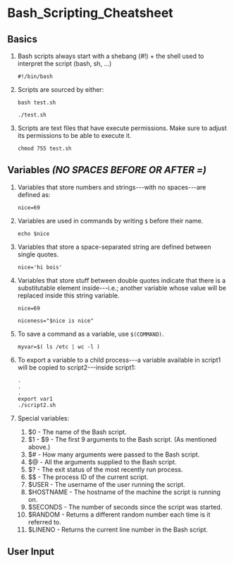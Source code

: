 # Bash_Scripting_Cheatsheet


## Basics

1. Bash scripts always start with a shebang (#!) + the shell used to interpret the script (bash, sh, ...)
   ```
   #!/bin/bash
   ```

2. Scripts are sourced by either:
   ```
   bash test.sh
   ```
   ```
   ./test.sh
   ```

3. Scripts are text files that have execute permissions. Make sure to adjust its permissions to be able to execute it.
   ```
   chmod 755 test.sh
   ```


## Variables _(NO SPACES BEFORE OR AFTER =)_

1. Variables that store numbers and strings---with no spaces---are defined as:
   ```
   nice=69
   ```

1. Variables are used in commands by writing `$` before their name.
   ```
   echo $nice
   ```

1. Variables that store a space-separated string are defined between single quotes.
   ```
   nice='hi bois'
   ```

1. Variables that store stuff between double quotes indicate that there is a substitutable element inside---i.e.; another variable whose value will be replaced inside this string variable.
   ```
   nice=69

   niceness="$nice is nice"
   ```

1. To save a command as a variable, use `$(COMMAND)`.
   ```
   myvar=$( ls /etc | wc -l )
   ```

1. To export a variable to a child process---a variable available in script1 will be copied to script2---inside script1:
   ```
   .
   .
   .
   export var1
   ./script2.sh
   ```
   
1. Special variables:
   1. $0 - The name of the Bash script.
   1. $1 - $9 - The first 9 arguments to the Bash script. (As mentioned above.)
   1. $# - How many arguments were passed to the Bash script.
   1. $@ - All the arguments supplied to the Bash script.
   1. $? - The exit status of the most recently run process.
   1. $$ - The process ID of the current script.
   1. $USER - The username of the user running the script.
   1. $HOSTNAME - The hostname of the machine the script is running on.
   1. $SECONDS - The number of seconds since the script was started.
   1. $RANDOM - Returns a different random number each time is it referred to.
   1. $LINENO - Returns the current line number in the Bash script.
  

## User Input

